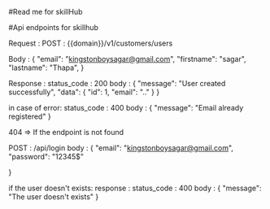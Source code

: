 #Read me for skillHub

#Api endpoints for skillhub

Request : 
POST : {{domain}}/v1/customers/users

Body : {
    "email": "kingstonboysagar@gmail.com",
    "firstname": "sagar",
    "lastname": "Thapa",
}

Response : 
status_code : 200
body : {
    "message": "User created successfully",
    "data": {
        "id": 1,
        "email": ".."
    }
}

in case of error:
status_code : 400
body : {
    "message": "Email already registered"
}


404 => If the endpoint is not found


POST : /api/login
body : {
    "email": "kingstonboysagar@gmail.com",
    "password": "12345$"

}

if the user doesn't exists:
response :
status_code : 400
body : {
    "message": "The user doesn't exists"
}